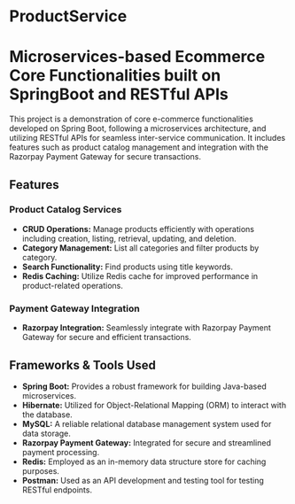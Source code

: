 # ProductService
# Microservices-based Ecommerce Core Functionalities built on SpringBoot and RESTful APIs

This project is a demonstration of core e-commerce functionalities developed on Spring Boot, following a microservices architecture, and utilizing RESTful APIs for seamless inter-service communication. It includes features such as product catalog management and integration with the Razorpay Payment Gateway for secure transactions.

## Features

### Product Catalog Services

- **CRUD Operations:** Manage products efficiently with operations including creation, listing, retrieval, updating, and deletion.
- **Category Management:** List all categories and filter products by category.
- **Search Functionality:** Find products using title keywords.
- **Redis Caching:** Utilize Redis cache for improved performance in product-related operations.

### Payment Gateway Integration

- **Razorpay Integration:** Seamlessly integrate with Razorpay Payment Gateway for secure and efficient transactions.

## Frameworks & Tools Used

- **Spring Boot:** Provides a robust framework for building Java-based microservices.
- **Hibernate:** Utilized for Object-Relational Mapping (ORM) to interact with the database.
- **MySQL:** A reliable relational database management system used for data storage.
- **Razorpay Payment Gateway:** Integrated for secure and streamlined payment processing.
- **Redis:** Employed as an in-memory data structure store for caching purposes.
- **Postman:** Used as an API development and testing tool for testing RESTful endpoints.